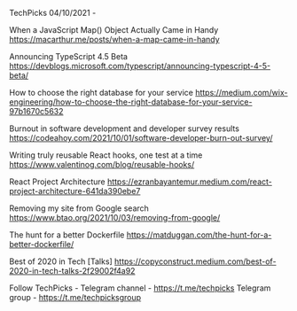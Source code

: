 TechPicks 04/10/2021 -

When a JavaScript Map() Object Actually Came in Handy
https://macarthur.me/posts/when-a-map-came-in-handy

Announcing TypeScript 4.5 Beta
https://devblogs.microsoft.com/typescript/announcing-typescript-4-5-beta/

How to choose the right database for your service
https://medium.com/wix-engineering/how-to-choose-the-right-database-for-your-service-97b1670c5632

Burnout in software development and developer survey results
https://codeahoy.com/2021/10/01/software-developer-burn-out-survey/

Writing truly reusable React hooks, one test at a time
https://www.valentinog.com/blog/reusable-hooks/

React Project Architecture
https://ezranbayantemur.medium.com/react-project-architecture-641da390ebe7

Removing my site from Google search
https://www.btao.org/2021/10/03/removing-from-google/

The hunt for a better Dockerfile
https://matduggan.com/the-hunt-for-a-better-dockerfile/

Best of 2020 in Tech [Talks]
https://copyconstruct.medium.com/best-of-2020-in-tech-talks-2f29002f4a92

Follow TechPicks -
Telegram channel - https://t.me/techpicks
Telegram group - https://t.me/techpicksgroup